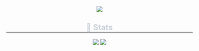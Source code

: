 <div align= "center">
    <img src="https://capsule-render.vercel.app/api?type=rounded&color=gradient&height=240&text=HyeonJun's%20GitHub&animation=&fontColor=000000&fontSize=60" />
    </div>
    <div align= "center"> 
    <h2 style="border-bottom: 1px solid #21262d; color: #c9d1d9;"> 🏅 Stats </h2> <div align= "center"> <img src="https://github-readme-stats.vercel.app/api?username=KHJune99&custom_title=KHJune99's Github Stat&bg_color=180,ffe0e0,00000000&title_color=000000&text_color=000000"
        /> <img src="https://github-readme-stats.vercel.app/api/top-langs/?username=KHJune99&layout=compact&bg_color=180,ffe0e0,00000000&title_color=000000&text_color=000000"
          /> </div> 
    </div>
    
